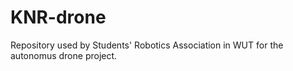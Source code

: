 # KNR-drone
Repository used by  Students'​ Robotics Association in WUT for the autonomus drone project.
